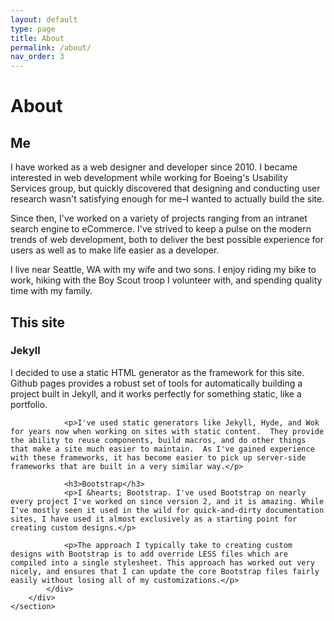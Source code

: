 ```yaml
---
layout: default
type: page
title: About
permalink: /about/
nav_order: 3
---
```

<div class="container">
    <h1>About</h1>
    <section class="page-section">
        <div class="row">
            <div class="col-sm-4">
                <h2>Me</h2>
            </div>
            <div class="col-sm-8">
                <p>I have worked as a web designer and developer since 2010.  I became interested in web development while working for Boeing's Usability Services group, but quickly discovered that designing and conducting user research wasn't satisfying enough for me&ndash;I wanted to actually build the site.</p>
                <p>Since then, I've worked on a variety of projects ranging from an intranet search engine to eCommerce.  I've strived to keep a pulse on the modern trends of web development, both to deliver the best possible experience for users as well as to make life easier as a developer.</p>
                <p>I live near Seattle, WA with my wife and two sons.  I enjoy riding my bike to work, hiking with the Boy Scout troop I volunteer with, and spending quality time with my family.</p>
            </div>
        </div>        
    </section>
    <section class="page-section">
        <div class="row">
            <div class="col-sm-4">
                <h2>This site</h2>
            </div>
            <div class="col-sm-8">
                <h3>Jekyll</h3>
                <p>I decided to use a static HTML generator as the framework for this site.  Github pages provides a robust set of tools for automatically building a project built in Jekyll, and it works perfectly for something static, like a portfolio.</p>

                <p>I've used static generators like Jekyll, Hyde, and Wok for years now when working on sites with static content.  They provide the ability to reuse components, build macros, and do other things that make a site much easier to maintain.  As I've gained experience with these frameworks, it has become easier to pick up server-side frameworks that are built in a very similar way.</p>

                <h3>Bootstrap</h3>
                <p>I &hearts; Bootstrap. I've used Bootstrap on nearly every project I've worked on since version 2, and it is amazing. While I've mostly seen it used in the wild for quick-and-dirty documentation sites, I have used it almost exclusively as a starting point for creating custom designs.</p>

                <p>The approach I typically take to creating custom designs with Bootstrap is to add override LESS files which are compiled into a single stylesheet. This approach has worked out very nicely, and ensures that I can update the core Bootstrap files fairly easily without losing all of my customizations.</p>
            </div>
        </div>        
    </section>

</div>